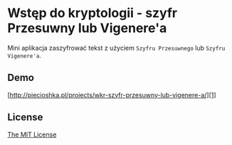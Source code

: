 # Wstęp do kryptologii - szyfr Przesuwny lub Vigenere'a

Mini aplikacja zaszyfrować tekst z użyciem `Szyfru Przesuwnego` lub `Szyfru Vigenere'a`.

## Demo

[http://piecioshka.pl/projects/wkr-szyfr-przesuwny-lub-vigenere-a/][1]

## License

[The MIT License][2]


[1]: http://piecioshka.pl/projects/wkr-szyfr-przesuwny-lub-vigenere-a/
[2]: http://piecioshka.mit-license.org/